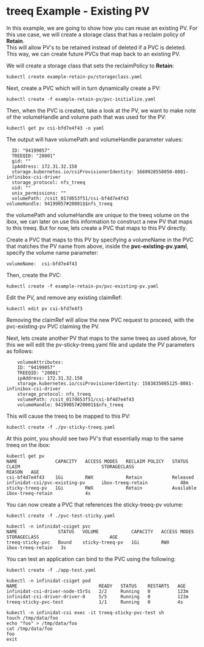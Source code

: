 # treeq Example - Existing PV

In this example, we are going to show how you can reuse an existing PV.
For this use case, we will create a storage class that has a reclaim policy of **Retain**.  
This will allow PV's to be retained instead of deleted if a PVC is deleted.  This way,
we can create future PVCs that map back to an existing PV.

We will create a storage class that sets the reclaimPolicy to **Retain**:

    kubectl create example-retain-pv/storageclass.yaml

Next, create a PVC which will in turn dynamically create a PV:

    kubectl create -f example-retain-pv/pvc-initialize.yaml

Then, when the PVC is created, take a look at the PV, we want to make note
of the volumeHandle and volume path that was used for the PV:

    kubectl get pv csi-bfd7e4f43 -o yaml

The output will have volumePath and volumeHandle parameter values:

      ID: "94199057"
      TREEQID: "20001"
      gid: ""
      ipAddress: 172.31.32.158
      storage.kubernetes.io/csiProvisionerIdentity: 1669928558050-8081-infinibox-csi-driver
      storage_protocol: nfs_treeq
      uid: ""
      unix_permissions: ""
      volumePath: /csit_017d653f51/csi-bf4d7e4f43
    volumeHandle: 94199057#20001$$nfs_treeq

the volumePath and volumeHandle are unique to the treeq volume on the ibox, we can
later on use this information to construct a new PV that maps to this treeq.  But for
now, lets create a PVC that maps to this PV directly.

Create a PVC that maps to this PV by specifying a volumeName in the PVC that 
matches the PV name from above, inside the **pvc-existing-pv.yaml**, specify
the volume name parameter:

    volumeName:  csi-bfd7e4f43

Then, create the PVC:

    kubectl create -f example-retain-pv/pvc-existing-pv.yaml

Edit the PV, and remove any existing claimRef:

    kubectl edit pv csi-bfd7e4f3

Removing the claimRef will allow the new PVC request to proceed, with the pvc-existing-pv PVC 
claiming the PV.

Next, lets create another PV that maps to the same treeq as used above, for this
we will edit the pv-sticky-treeq.yaml file and update the PV parameters as follows:

        volumeAttributes:
        ID: "94199057"
        TREEQID: "20001"
        ipAddress: 172.31.32.158
        storage.kubernetes.io/csiProvisionerIdentity: 1583835085125-8081-infinibox-csi-driver
        storage_protocol: nfs_treeq
        volumePath: /csit_017d653f51/csi-bf4d7e4f43
        volumeHandle: 94199057#20001$$nfs_treeq

This will cause the treeq to be mapped to this PV:

    kubectl create -f ./pv-sticky-treeq.yaml

At this point, you should see two PV's that essentially map to the same treeq on the
ibox:

    kubectl get pv
    NAME              CAPACITY   ACCESS MODES   RECLAIM POLICY   STATUS      CLAIM                              STORAGECLASS                          REASON   AGE
    csi-bf4d7e4f43    1Gi        RWX            Retain           Released    infinidat-csi/pvc-existing-pv      ibox-treeq-retain            48m
    sticky-treeq-pv   1Gi        RWX            Retain           Available                                      ibox-treeq-retain            4s

You can now create a PVC that references the sticky-treeq-pv volume:

    kubectl create -f ./pvc-test-sticky.yaml

    kubectl -n infinidat-csiget pvc
    NAME               STATUS   VOLUME            CAPACITY   ACCESS MODES   STORAGECLASS                          AGE
    treeq-sticky-pvc   Bound    sticky-treeq-pv   1Gi        RWX            ibox-treeq-retain   3s

You can test an application can bind to the PVC using the following:

    kubectl create -f ./app-test.yaml

    kubectl -n infinidat-csiget pod
    NAME                              READY   STATUS    RESTARTS   AGE
    infinidat-csi-driver-node-t5r5s   2/2     Running   0          123m
    infinidat-csi-driver-driver-0     5/5     Running   0          123m
    treeq-sticky-pvc-test             1/1     Running   0          4s

    kubectl -n infinidat-csi exec -it treeq-sticky-pvc-test sh
    touch /tmp/data/foo
    echo "foo" > /tmp/data/foo
    cat /tmp/data/foo
    foo
    exit
